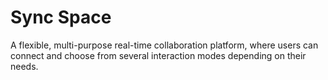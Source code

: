 # Sync Space
A flexible, multi-purpose real-time collaboration platform, where users can connect and choose from several interaction modes depending on their needs.

